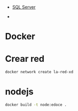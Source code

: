 - [SQL Server ](./SQL-Server/Config.md)

-

# Docker

# Crear red

```sh
docker network create la-red-xd
```

# nodejs

```sh
docker build -t node:edoce .
```
